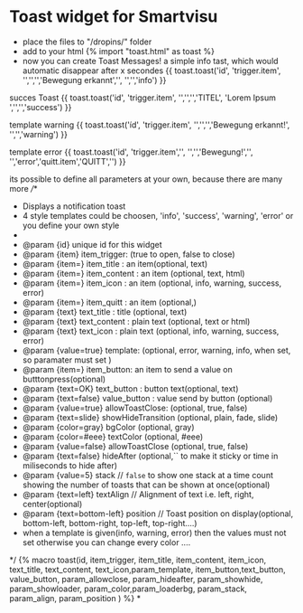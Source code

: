 # Toast widget for Smartvisu
* place the files to  "/dropins/" folder
* add to your html
	{% import "toast.html" as toast %}
* now you can create Toast Messages!
a simple info tast, which would automatic disappear after x secondes 
	{{ toast.toast('id', 'trigger.item', '','','','Bewegung erkannt','', '','','info') }}

succes Toast
	{{ toast.toast('id', 'trigger.item', '','','','TITEL', 'Lorem Ipsum ','','','success') }}
	
template warning
  	{{ toast.toast('íd', 'trigger.item', '','','','Bewegung erkannt!', '','','warning') }}
  
template error
	{{ toast.toast('id', 'trigger.item','', '','','Bewegung!','', '','error','quitt.item','QUITT','') }}
  
  its possible to define all parameters at your own, because there are many more
*/**
* Displays a notification toast
* 4 style templates could be choosen, 'info', 'success', 'warning', 'error' or you define your own style
* 
* @param {id} unique id for this widget
* @param {item} item_trigger: (true to open, false to close)
* @param {item=} item_title : an item(optional, text)
* @param {item=} item_content : an item (optional, text, html)
* @param {item=} item_icon : an item (optional, info, warning, success, error)
* @param {item=} item_quitt : an item (optional,)
* @param {text} text_title : title (optional, text)
* @param {text} text_content : plain text (optional, text or html)
* @param {text} text_icon : plain text (optional, info, warning, success, error)
* @param {value=true} template:  	 (optional, error, warning, info, when set, so paramater must set )
* @param {item=} item_button: an item to send a value on butttonpress(optional)
* @param {text=OK} text_button : button text(optional, text)
* @param {text=false} value_button : value send by button  (optional)
* @param {value=true} allowToastClose:  	 (optional, true, false)
* @param {text=slide} showHideTransition (optional, plain, fade, slide)
* @param {color=gray} bgColor          (optional, gray)
* @param {color=#eee} textColor        (optional, #eee)
* @param {value=false} allowToastClose (optional, true, false)
* @param {text=false} hideAfter (optional,`` to make it sticky or time in miliseconds to hide after)
* @param {value=5} stack                     // `false` to show one stack at a time count showing the number of toasts that can be shown at once(optional)
* @param {text=left} textAlign              // Alignment of text i.e. left, right, center(optional)
* @param {text=bottom-left} position   		// Toast position on display(optional, bottom-left, bottom-right, top-left, top-right....)
* when a template is given(info, warning, error) then the values must not set otherwise you can change every color ....
 
*/
{% macro toast(id, item_trigger, item_title, item_content, item_icon, text_title, text_content, text_icon,param_template, item_button,text_button, value_button, param_allowclose, param_hideafter, param_showhide, param_showloader, param_color,param_loaderbg, param_stack, param_align, param_position ) %}
*
